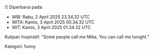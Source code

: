 ⏰ Diperbarui pada:
- WIB: Rabu, 2 April 2025 23.34.32 UTC
- WITA: Kamis, 3 April 2025 00.34.32 UTC
- WIT: Kamis, 3 April 2025 01.34.32 UTC

Kutipan Inspiratif:
"Some people call me Mike, You can call me tonight."


Kategori: funny

